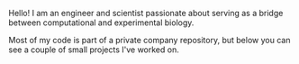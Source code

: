 Hello! I am an engineer and scientist passionate about serving as a bridge between computational and experimental biology.

Most of my code is part of a private company repository, but below you can see a couple of small projects I've worked on.
